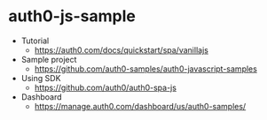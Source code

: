 # auth0-js-sample

- Tutorial
    - https://auth0.com/docs/quickstart/spa/vanillajs
- Sample project
    - https://github.com/auth0-samples/auth0-javascript-samples
- Using SDK
    - https://github.com/auth0/auth0-spa-js
- Dashboard
    - https://manage.auth0.com/dashboard/us/auth0-samples/
